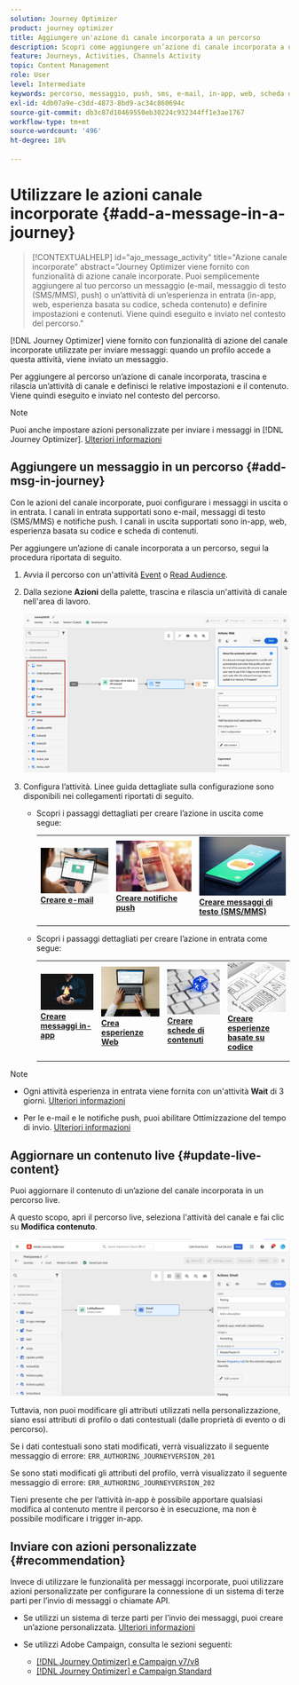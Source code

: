```yaml
---
solution: Journey Optimizer
product: journey optimizer
title: Aggiungere un'azione di canale incorporata a un percorso
description: Scopri come aggiungere un’azione di canale incorporata a un percorso
feature: Journeys, Activities, Channels Activity
topic: Content Management
role: User
level: Intermediate
keywords: percorso, messaggio, push, sms, e-mail, in-app, web, scheda di contenuti, esperienza basata su codice
exl-id: 4db07a9e-c3dd-4873-8bd9-ac34c860694c
source-git-commit: db3c87d10469550eb30224c932344ff1e3ae1767
workflow-type: tm+mt
source-wordcount: '496'
ht-degree: 18%

---
```


# Utilizzare le azioni canale incorporate {#add-a-message-in-a-journey}

>[!CONTEXTUALHELP]
>id="ajo_message_activity"
>title="Azione canale incorporate"
>abstract="Journey Optimizer viene fornito con funzionalità di azione canale incorporate. Puoi semplicemente aggiungere al tuo percorso un messaggio (e-mail, messaggio di testo (SMS/MMS), push) o un’attività di un’esperienza in entrata (in-app, web, esperienza basata su codice, scheda contenuto) e definire impostazioni e contenuti. Viene quindi eseguito e inviato nel contesto del percorso."

[!DNL Journey Optimizer] viene fornito con funzionalità di azione del canale incorporate utilizzate per inviare messaggi: quando un profilo accede a questa attività, viene inviato un messaggio.

Per aggiungere al percorso un’azione di canale incorporata, trascina e rilascia un’attività di canale e definisci le relative impostazioni e il contenuto. Viene quindi eseguito e inviato nel contesto del percorso.

>[!NOTE]
>
>Puoi anche impostare azioni personalizzate per inviare i messaggi in [!DNL Journey Optimizer]. [Ulteriori informazioni](#recommendation)

## Aggiungere un messaggio in un percorso  {#add-msg-in-journey}

Con le azioni del canale incorporate, puoi configurare i messaggi in uscita o in entrata. I canali in entrata supportati sono e-mail, messaggi di testo (SMS/MMS) e notifiche push. I canali in uscita supportati sono in-app, web, esperienza basata su codice e scheda di contenuti.

Per aggiungere un’azione di canale incorporata a un percorso, segui la procedura riportata di seguito.

1. Avvia il percorso con un&#39;attività [Event](general-events.md) o [Read Audience](read-audience.md).

1. Dalla sezione **Azioni** della palette, trascina e rilascia un&#39;attività di canale nell&#39;area di lavoro.

   ![](assets/journey-web-activity.png)


1. Configura l’attività. Linee guida dettagliate sulla configurazione sono disponibili nei collegamenti riportati di seguito.

   * Scopri i passaggi dettagliati per creare l’azione in uscita come segue:

     <table style="table-layout:fixed">
      <tr style="border: 0;">
      <td>
      <a href="../email/create-email.md">
      <img alt="Lead" src="../assets/do-not-localize/email.jpg">
      </a>
      <div><a href="../email/create-email.md"><strong>Creare e-mail</strong>
      </div>
      <p>
      </td>
      <td>
      <a href="../push/create-push.md">
      <img alt="Non frequente" src="../assets/do-not-localize/push.jpg">
      </a>
      <div>
      <a href="../push/create-push.md"><strong>Creare notifiche push<strong></a>
      </div>
      <p>
      </td>
      <td>
      <a href="../sms/create-sms.md">
      <img alt="Convalida" src="../assets/do-not-localize/sms.jpg">
      </a>
      <div>
      <a href="../sms/create-sms.md"><strong>Creare messaggi di testo (SMS/MMS)</strong></a>
      </div>
      <p>
      </td>
      </tr>
      </table>

   * Scopri i passaggi dettagliati per creare l’azione in entrata come segue:

     <table style="table-layout:fixed">
      <tr style="border: 0;">
      <td>
      <a href="../in-app/create-in-app.md">
      <img alt="Lead" src="../assets/do-not-localize/in-app.jpg">
      </a>
      <div><a href="../in-app/create-in-app.md"><strong>Creare messaggi in-app</strong>
      </div>
      <p>
      </td>
      <td>
      <a href="../web/create-web.md">
      <img alt="Lead" src="../assets/do-not-localize/web-create.jpg">
      </a>
      <div><a href="../web/create-web.md"><strong>Crea esperienze Web</strong>
      </div>
      <p>
      </td>
      <td>
      <a href="../content-card/create-content-card.md">
      <img alt="Lead" src="../assets/do-not-localize/sms-config.jpg">
      </a>
      <div><a href="../content-card/create-content-card.md"><strong>Creare schede di contenuti</strong>
      </div>
      <p>
      </td>
      <td>
      <a href="../code-based/create-code-based.md">
      <img alt="Non frequente" src="../assets/do-not-localize/web-design.jpg">
      </a>
      <div>
      <a href="../code-based/create-code-based.md"><strong>Creare esperienze basate su codice<strong></a>
      </div>
      <p>
      </td>
      </tr>
      </table>

>[!NOTE]
>
>* Ogni attività esperienza in entrata viene fornita con un&#39;attività **Wait** di 3 giorni. [Ulteriori informazioni](wait-activity.md#auto-wait-node)
>
>* Per le e-mail e le notifiche push, puoi abilitare Ottimizzazione del tempo di invio. [Ulteriori informazioni](send-time-optimization.md)



## Aggiornare un contenuto live {#update-live-content}

Puoi aggiornare il contenuto di un’azione del canale incorporata in un percorso live.

A questo scopo, apri il percorso live, seleziona l&#39;attività del canale e fai clic su **Modifica contenuto**.

![](assets/add-a-message2.png)

Tuttavia, non puoi modificare gli attributi utilizzati nella personalizzazione, siano essi attributi di profilo o dati contestuali (dalle proprietà di evento o di percorso).

Se i dati contestuali sono stati modificati, verrà visualizzato il seguente messaggio di errore: `ERR_AUTHORING_JOURNEYVERSION_201`

Se sono stati modificati gli attributi del profilo, verrà visualizzato il seguente messaggio di errore: `ERR_AUTHORING_JOURNEYVERSION_202`

Tieni presente che per l’attività in-app è possibile apportare qualsiasi modifica al contenuto mentre il percorso è in esecuzione, ma non è possibile modificare i trigger in-app.

## Inviare con azioni personalizzate {#recommendation}

Invece di utilizzare le funzionalità per messaggi incorporate, puoi utilizzare azioni personalizzate per configurare la connessione di un sistema di terze parti per l’invio di messaggi o chiamate API.

* Se utilizzi un sistema di terze parti per l’invio dei messaggi, puoi creare un’azione personalizzata. [Ulteriori informazioni](../action/action.md)

* Se utilizzi Adobe Campaign, consulta le sezioni seguenti:

   * [[!DNL Journey Optimizer] e Campaign v7/v8](../action/acc-action.md)
   * [[!DNL Journey Optimizer] e Campaign Standard](../action/acs-action.md)